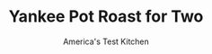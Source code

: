 ---
layout: ../../layouts/MarkdownPostLayout.astro
title: Yankee Pot Roast for Two
author: America's Test Kitchen
pubDate: 2023-03-15
description: "Does downsizing a pot roast mean sacrificing deep flavor? Not necessarily. We figured out how to replicate long-cooked flavor for two."
image_url: https://res.cloudinary.com/hksqkdlah/image/upload/ar_1:1,c_fill,dpr_2.0,f_auto,fl_lossy.progressive.strip_profile,g_faces:auto,q_auto:low,w_344/SFS_YankeePotRoast-19_llgsm7
tags: ["Main Courses","Beef","For Two"]
calories: 1269
protein: 53
carbohydrates: 45
fats: 28
fiber: 7
ingredients: ["2 (8- to 10-ounce), beef top blade steaks",", Salt and pepper","4 teaspoons, vegetable oil","3 , carrots, peeled (1/2 carrot chopped fine, 2 1/2 carrots cut into 1 1/2-inch pieces)","1 , onion (1/2 onion chopped fine, 1/2 onion cut into 4 wedges through root end)","1 , celery rib, minced","2 , garlic cloves, minced","2 teaspoons, tomato paste","1 3/4 cups, low-sodium chicken broth","2 teaspoons, soy sauce","1 sprig, fresh thyme","1 , bay leaf","10 ounces, red potatoes, unpeeled, cut into 1-inch pieces","2 tablespoons, minced fresh parsley","1 teaspoon, balsamic vinegar"]
serves: 2
time: "3 hours"
instructions: ["Adjust oven rack to middle position and heat oven to 325 degrees. Pat steaks dry with paper towels and season with salt and pepper. Heat 2 teaspoons oil in 12-inch ovensafe skillet over medium-high heat until just smoking. Brown steaks on both sides, about 3 minutes per side; transfer to plate.","Reduce heat to medium, add remaining 2 teaspoons oil to now-empty skillet, and heat until shimmering. Add chopped carrot, chopped onion, celery, and ½ teaspoon salt and cook until golden, about 5 minutes. Stir in garlic and tomato paste and cook until fragrant, about 30 seconds. Stir in broth, soy sauce, thyme, and bay leaf and bring to boil. Return steaks and any accumulated juices to skillet. Cover and bake for 1¼ hours.","Flip steaks and add carrot pieces, onion wedges, and potatoes to skillet. Cover and bake until vegetables are tender and fork slips easily in and out of meat, 50 to 60 minutes. Transfer steaks and vegetables to platter with slotted spoon and tent loosely with aluminum foil.","Defat braising liquid with large spoon and discard thyme sprig and bay leaf. Bring liquid to boil over medium-high heat and cook until reduced to 1 cup, about 3 minutes. Off heat, stir in parsley and vinegar. Season with salt and pepper to taste. Pour sauce over steaks and vegetables. Serve."]
nutrition: ["2148 mg Potassium, K","662 mg Phosphorus, P","136 mg Calcium, Ca","8 mg Iron, Fe","110 mg Magnesium, Mg","1894 mg Sodium, Na","17 mg Zinc, Zn","28 g Total lipid (fat)","14 mg Niacin","15 g Fatty acids, total monounsaturated","3 g Fatty acids, total polyunsaturated","32 mg Vitamin C, total ascorbic acid","147 mg Cholesterol","8 g Fatty acids, total saturated","7 g Fiber, total dietary","77 µg Folate, food","10 g Sugars, total","92 µg Vitamin K (phylloquinone)","642 g Water","45 g Carbohydrate, by difference","77 µg Folate, DFE","53 g Protein","3 mg Vitamin E (alpha-tocopherol)","9 µg Vitamin B-12","1 mg Vitamin B-6","800 µg Vitamin A, RAE","634 kcal Energy","1269 calories"]
notes: "If your skillet doesn’t have a lid, use potholders to cover it with foil."
---